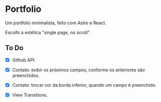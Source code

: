# Portfolio

Um portfolio minimalista, feito com Astro e React.

Escolhi a estética "single page, no scroll".

## To Do

- [x] Github API.

- [x] Contato: exibir os próximos campos, conforme os anteriores são preenchidos.

- [x] Contato: trocar cor da borda inferior, quando um campo é preenchido.

- [x] View Transitions.

